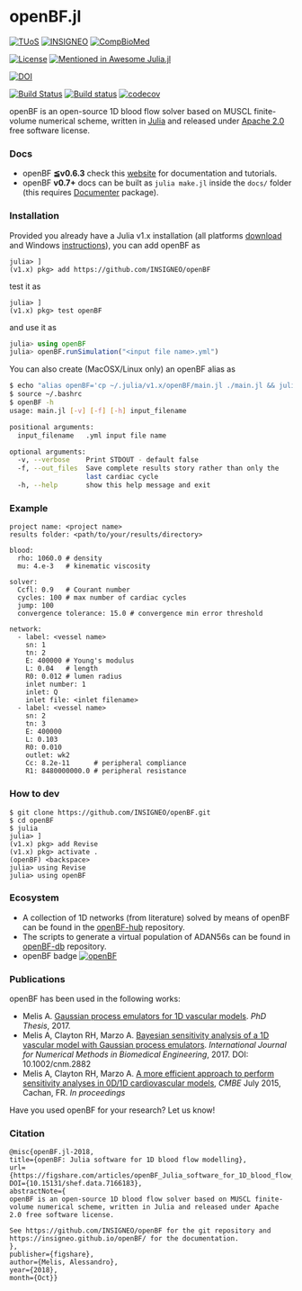 # __openBF.jl__

[![TUoS](https://img.shields.io/badge/-The%20University%20of%20Sheffield-blue.svg?colorA=ffffff&colorB=009fe3&logo=data%3Aimage%2Fpng%3Bbase64%2CiVBORw0KGgoAAAANSUhEUgAAAA4AAAAOCAMAAAAolt3jAAABsFBMVEUAAABmZplVVYBLPHheUYZJPXlSR3pCOnNgWIdoYI9FPnVMQXc0JGM0KmhEOXI0MW8xMW2Ph6yYkrOWj6%2BOiayinLqWkbIcWJkdWJezrsW2sciclrWmoL0cWpkbXJuCfqQVba4Vba2tqsKBgKWXkbGgm7ioo7%2Bln7umobyppcClob0RdrgSd7ikoLuXkbEeeKwieqmYkrKkn7sAneAAn%2BMBnN8Dn%2BIEj9IEkNQEoOMFi88GicwHnuAInuAVaqkVgrEWa6sWiskYj84ek88mk8wmqOInqOIqhrA4qd45qd87kaA8q988q%2BA9qN0%2Fk51Aqd1CqdxCqd1JnqtNnc9OnKVPnItSmsZUmqZVlsFVnYZVns1bst9ds99ftN9isNtitN9joa1msdtnveZqoaRqrNZqvuZsrdZvk2lylWR0nKZ2oJx%2BfKOBf6WEn5eGr3iIr3eduNWfmbifmrifudWim6mjnKmloLymrz2psTuuqb6uqsOwq8C0taG2tqS4tqy4tra6uTC6ui6%2FsCK%2FsCPBvdHDv9LFwtfGwtjOy9rPzdvUlaHmkpb%2B%2FPz%2B%2Fv7%2F%2FPz%2F%2F%2F9OZpcfAAAAM3RSTlMABQYRExUZHyAgJS8xMTFTVFleZmiJkpOTmp2oqba9wsTFxcfO0dPX3OLj5%2Bf19v39%2Fv4kncL4AAAAvElEQVR4AWNgYBIQV9Q20NdRkOBnZGBg4DExTQ9taIzMMDbhA3PdzMqbmyosXaHc4kCvvHy%2FgAIINzElvL%2B%2FvzcoLQ7E5bX1TOhq624P8bDhBnLZTEwye%2Fr7%2BpNNTFgYgMApJreuprY%2BK94RyOGSlEv19XZx9vFPkpViZ1BRZ7WKdq%2Bsto%2B1ZtZQYhAp1FS2iCopDTaX1yoSZmDgkNHrsAuLcOjUleZkAAGxqtbsnJYyUQYoEFIzMlQVBLEA%2FZgsl9iPrB4AAAAASUVORK5CYII%3D)](https://www.sheffield.ac.uk)
[![INSIGNEO](https://img.shields.io/badge/-INSIGNEO-red.svg?colorA=ffffff&colorB=cf2020&logo=data%3Aimage%2Fpng%3Bbase64%2CiVBORw0KGgoAAAANSUhEUgAAAA4AAAAOCAMAAAAolt3jAAABC1BMVEUAAAD%2FAAC%2FAADMGhrRFxfSHh7VHBzJGxvTISHKICDMHx%2FOHR3RJCTTIyPOISHPICDMHR3NIyPNICDRISHQHx%2FQHx%2FOHx%2FQISHOICDQICDQHx%2FOHx%2FPISHQISHQICDOICDQISHOICDQICDPISHPICDQISHPICDPICDOHx%2FPISHPISHQISHPICDPISHPISHQICDOICDOICDPHx%2FPICDPICDOICDPICDPICDPICDPHx%2FPICDPICDQICDPICDPHx%2FQISHOICDPICDPICDPICDPICDPHx%2FMISHOICDPICDQICDPICDPISHPHx%2FPICDPICDPICDPICDPICDPICDOICDPHx%2FPICDPICDPICDPICDi8V76AAAAWHRSTlMAAgQKCxESExcYGRocHR8gIyRITVFSU1ZYYWJjZGZnaWxucXV5fH%2BAg4SFjI%2BUlZeYqKuusbK2ubrDxcbHycvMzdHU2Nrb4uLl5%2Bnq6%2Bzt7u%2F09vf7%2FP3%2B%2FHERCQAAAKVJREFUeAEdx%2BVCg2AAhtHHAANDMQRD7ECwO7DDjViM7b3%2FK9n4zr9Dxdk6jjc4s02si46kK7tMLGDuW%2Fq%2FvdxZlt5shh7VWhsGTqWvTVYll0q4PjMyy7VuYHQ7nIL98oVMAey183sI9EtNPpzXfz7BV8aHIpi%2Fe3ch1iuHysYxnFxHTDf1bD7xpMKBxa6Kk6WVKFXPY8BLZTQWMMYOHvK%2FZHcS6AOapR0V%2FpSSVQAAAABJRU5ErkJggg%3D%3D)](https://insigneo.org/)
[![CompBioMed](https://img.shields.io/badge/-CompBioMed-yellow.svg?colorA=grey&colorB=f4b540&logo=data%3Aimage%2Fpng%3Bbase64%2CiVBORw0KGgoAAAANSUhEUgAAAAoAAAAQCAMAAAAYoR5yAAAA81BMVEUAAAD%2F%2F%2F%2Bqqqr%2F%2F8z%2FzLP%2FyKT%2F1ar%2F4KP%2F9dj%2F5L%2Fm1bP%2F3bv%2Fx4Dw4eHbzJn%2F26%2F52Zn%2FzobQypT%2F6LveyLH%2FyID63d3%2F05P%2Fx3nt19fZzbT%2Fv2Dx0sHk0NDPtX7%2Fxln207D53abEr3f8vFjx1Jz%2FxWP%2FvmL%2FwWT%2Fw0f8vk7t0aj12aLBsnzz0qbTvZritmTAq3vWtF6%2FrIHHr4rJsor6vGPYu3vCsIft17rewJLCq3nw267KtYn%2Fv1vKtJL%2FvFPzz5v547H536P9uE%2FLrG7LsnHGsHbyvmXexIzWq130qkP3y3%2F8tUr3yYD6s0T8sz78tETsoiaWAAAAUXRSTlMAAgMFCg4YGRocHh4gIiMjKCorLS4uNDQ3OT1ISkxPUFFTVldYXV5eYWJkZWdnaGlqamttbW9wcXN1dnh5e35%2Bf3%2BAgYSFio6Sl5ydn6GkqK2fR9KlAAAAd0lEQVQI1zXGRQKCABRAwWdhY3d3t9iJ3d7%2FNC74zmo4H%2FH4AGBxoWIzetKUnDFu321c2vtUrdLx0y5j8oj9u3sPzFL9Ps9K86%2FmSho5FK77sgmglGKamLUA6gH6rkzHDzTcBDfe6BJYO6A4DKdDFmpOQG2PuskfKZ4MqTH%2F64gAAAAASUVORK5CYII%3D)](http://www.compbiomed.eu/)

[![License](https://img.shields.io/badge/License-Apache%202.0-blue.svg)](https://opensource.org/licenses/Apache-2.0) [![Mentioned in Awesome Julia.jl](https://awesome.re/mentioned-badge.svg)](https://github.com/svaksha/Julia.jl/blob/master/Biology.md#bioinformatics)

[![DOI](https://img.shields.io/badge/DOI-10.15131/shef.data.7166183-blue.svg)](https://figshare.com/articles/openBF_Julia_software_for_1D_blood_flow_modelling/7166183)

[![Build Status](https://travis-ci.org/INSIGNEO/openBF.svg?branch=master)](https://travis-ci.org/INSIGNEO/openBF) [![Build status](https://ci.appveyor.com/api/projects/status/88aoe1wo7nd2ao4l?svg=true&passingText=win64%20build%20passing&failingText=win64%20build%20fails)](https://ci.appveyor.com/project/alemelis/openbf) [![codecov](https://codecov.io/gh/INSIGNEO/openBF/branch/master/graph/badge.svg)](https://codecov.io/gh/INSIGNEO/openBF)

openBF is an open-source 1D blood flow solver based on MUSCL finite-volume numerical scheme, written in [Julia](https://julialang.org/downloads/) and released under [Apache 2.0](http://www.apache.org/licenses/LICENSE-2.0) free software license.

### Docs

- openBF __≦v0.6.3__ check this [website](https://INSIGNEO.github.io/openBF/Docs/index.html) for documentation and tutorials.
- openBF __v0.7+__ docs can be built as `julia make.jl` inside the `docs/` folder (this requires [Documenter](https://github.com/JuliaDocs/Documenter.jl) package).

### Installation

Provided you already have a Julia v1.x installation (all platforms [download](https://julialang.org/downloads/) and Windows [instructions](http://wallyxie.com/weblog/adding-julia-windows-path-command-prompt/)), you can add openBF as

```
julia> ]
(v1.x) pkg> add https://github.com/INSIGNEO/openBF
```

test it as

```
julia> ]
(v1.x) pkg> test openBF
```

and use it as

```julia
julia> using openBF
julia> openBF.runSimulation("<input file name>.yml")
```

You can also create (MacOSX/Linux only) an openBF alias as

```bash
$ echo "alias openBF='cp ~/.julia/v1.x/openBF/main.jl ./main.jl && julia main.jl $1'" >> ~/.bashrc
$ source ~/.bashrc
$ openBF -h
usage: main.jl [-v] [-f] [-h] input_filename

positional arguments:
  input_filename   .yml input file name

optional arguments:
  -v, --verbose    Print STDOUT - default false
  -f, --out_files  Save complete results story rather than only the
                   last cardiac cycle
  -h, --help       show this help message and exit
```

### Example

```
project name: <project name>
results folder: <path/to/your/results/directory>

blood:
  rho: 1060.0 # density
  mu: 4.e-3   # kinematic viscosity

solver:
  Ccfl: 0.9   # Courant number
  cycles: 100 # max number of cardiac cycles
  jump: 100
  convergence tolerance: 15.0 # convergence min error threshold

network:
  - label: <vessel name>
	sn: 1
    tn: 2
    E: 400000 # Young's modulus
    L: 0.04   # length
    R0: 0.012 # lumen radius
    inlet number: 1
    inlet: Q
    inlet file: <inlet filename>
  - label: <vessel name>
  	sn: 2
    tn: 3
    E: 400000
    L: 0.103
    R0: 0.010
    outlet: wk2
  	Cc: 8.2e-11      # peripheral compliance
    R1: 8480000000.0 # peripheral resistance
```

### How to dev

```
$ git clone https://github.com/INSIGNEO/openBF.git
$ cd openBF
$ julia
julia> ]
(v1.x) pkg> add Revise
(v1.x) pkg> activate .
(openBF) <backspace>
julia> using Revise
julia> using openBF
```

### Ecosystem

- A collection of 1D networks (from literature) solved by means of openBF can be found in the [openBF-hub](https://github.com/alemelis/openBF-hub) repository.
- The scripts to generate a virtual population of ADAN56s can be found in [openBF-db](https://github.com/alemelis/openBF-db) repository.
- openBF badge [![openBF](https://img.shields.io/badge/-openBF-red.svg?colorA=ffffff&colorB=008080&logo=data%3Aimage%2Fpng%3Bbase64%2CiVBORw0KGgoAAAANSUhEUgAAABQAAAAOCAQAAACFzfR7AAAA10lEQVQoz4XQIUvDARCG8R%2BCaUEEqwwMwyKCYbImLCp%2BAoPJpMWyYFnfN1BBP4IGk0FkYBkyDYJgkBXTUOcYbFM8g0M3t%2F98rhz3Pnfh6GfKg7bQ8exG1hh2xE%2B9SCeLuT4xlC39RkeKUr1%2B1uWAGMKF%2Be9wW7gzgzX1IS2EhhVIaQnnSj6HlEerCsKrObgeeSeEPfvy7oUzqCaKVzLy3oUnpnWFsi3txIUP6%2BwKdQvIuh2pvdmAUwcyvfdM2PwjNx0mvz3tRAgVOZPGciw0LfqXmprlwdEX%2F8%2BRhjBYrRoAAAAASUVORK5CYII%3D)](https://github.com/INSIGNEO/openBF)

### Publications

openBF has been used in the following works:

- Melis A. [Gaussian process emulators for 1D vascular models](http://etheses.whiterose.ac.uk/19175/). _PhD Thesis_, 2017.
- Melis A, Clayton RH, Marzo A. [Bayesian sensitivity analysis of a 1D vascular model with Gaussian process emulators](http://rdcu.be/AqLm). _International Journal for Numerical Methods in Biomedical Engineering_, 2017. DOI: 10.1002/cnm.2882
- Melis A, Clayton RH, Marzo A. [A more efficient approach to perform sensitivity analyses in 0D/1D cardiovascular models](http://www.compbiomed.net/2015/cmbe-proceedings.htm), _CMBE_ July 2015, Cachan, FR. _In proceedings_

Have you used openBF for your research? Let us know!

### Citation

```
@misc{openBF.jl-2018,
title={openBF: Julia software for 1D blood flow modelling}, 
url={https://figshare.com/articles/openBF_Julia_software_for_1D_blood_flow_modelling/7166183/1}, 
DOI={10.15131/shef.data.7166183}, 
abstractNote={
openBF is an open-source 1D blood flow solver based on MUSCL finite-volume numerical scheme, written in Julia and released under Apache 2.0 free software license.

See https://github.com/INSIGNEO/openBF for the git repository and https://insigneo.github.io/openBF/ for the documentation.
}, 
publisher={figshare}, 
author={Melis, Alessandro}, 
year={2018}, 
month={Oct}}
```
